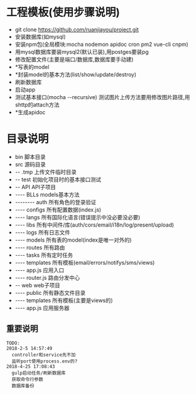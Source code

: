 # 工程模板(使用步骤说明)
- git clone https://github.com/ruanjiayou/project.git
- 安装数据库(如mysql)
- 安装npm包(全局模块:mocha nodemon apidoc cron pm2 vue-cli cnpm)
- 用mysql数据库要装mysql2(默认已装),用postges要装pg
- 修改配置文件(主要是端口/数据库,数据库要手动建)
- *写表的model
- *封装model的基本方法(list/show/update/destroy)
- 刷新数据库 
- 启动app
- 测试基本接口(mocha --recursive) 测试图片上传方法要用修改图片路径,用shttp的attach方法
- *生成apidoc

# 目录说明
- bin 脚本目录
- src 源码目录
- -- .tmp 上传文件临时目录
- -- test 初始化项目时的基本接口测试
- -- API API子项目
- ---- BLLs models基本方法
- --------  auth 所有角色的登录验证
- ---- configs 所有配置数据(index.js)
- ---- langs 所有国际化语言(错误提示中没必要没必要)
- ---- libs 所有中间件/库(auth/cors/email/i18n/log/present/upload)
- ---- logs 所有日志文件
- ---- models 所有表的model(index是唯一对外的)
- ---- routes 所有路由
- ---- tasks 所有定时任务
- ---- templates 所有模板(email/errors/notifys/sms/views)
- ---- app.js 应用入口
- ---- router.js 路由分发中心
- -- web web子项目
- ---- public 所有静态文件目录
- ---- templates 所有模板(主要是views的)
- ---- app.js 应用服务器

## 重要说明
```
TODO:
2018-2-5 14:57:49
  controller和service先不加
  监听port使用process.env的?
2018-4-25 17:08:43
  gulp启动任务/刷新数据库 
  获取命令行参数
  数据库备份
```